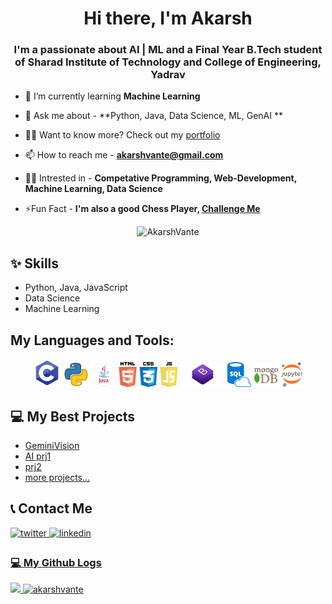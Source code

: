 <h1 align="center">Hi there, I'm Akarsh </h1>
<h3 align="center">I'm a passionate about AI | ML and a  Final Year B.Tech student of Sharad Institute of Technology and College of Engineering, Yadrav</h2>

- 🌱 I’m currently learning **Machine Learning**
  
- 💬 Ask me about - **Python, Java, Data Science, ML, GenAI **
  
- 👨‍💻 Want to know more? Check out my [portfolio](https://akarshvante.netlify.app/)
  
- 📫 How to reach me - **akarshvante@gmail.com**
  
- 👨‍💻 Intrested in - **Competative Programming, Web-Development, Machine Learning, Data Science**

- ⚡Fun Fact - **I'm also a good Chess Player, [Challenge Me](https://www.chess.com/member/akarshvante)**

<p align="center"> <img src="https://komarev.com/ghpvc/?username=your-github-AkarshVante&color=brightgreen&style=plastic" alt="AkarshVante" /> </p>


## ✨ Skills

- Python, Java, JavaScript
- Data Science
- Machine Learning

## My Languages and Tools:

<p align="center">
  <img src="icons/c.png" alt="C" title="C" height="45"/>
<!--   <img src="icons/c%2B%2B.png" alt="cplusplus" title="C++" height="40"/> -->
  <img src="icons/python.png" alt="python" title="Python" height="40"/>
  <img src="icons/java.png" alt="java" title="Java" height="40"/>
  <img src="icons/html.png" alt="html5" title="HTML5" height="40"/>
  <img src="icons/css.png" alt="css3" title="CSS3" height="40"/>
  <img src="icons/javascript.png" alt="javascript" title="Javascript" height="40"/>
<!--   <img src="icons/react.png" alt="react" title="React" height="40"/>
  <img src="icons/redux.png" alt="redux" title="Redux" height="40"/>
  <img src="icons/nodejs.png" alt="nodejs" title="NodeJS" height="40"/> -->
  <img src="icons/bootstrap.png" alt="bootstrap" title="Bootstrap 4" height="40"/>
<!--   <img src="icons/materialui.png" alt="materialui" title="MaterialUI" height="40"/> -->
  <img src="icons/sql.png" alt="sqlite" title="SQLite3" height="40"/>
  <img src="icons/mongodb.png" alt="mongodb" title="MongoDB" height="40"/>
  <img src="icons/jupyter.png" alt="jupyter" title="Jupyter" height="40"/>
  </p>

## 💻 My Best Projects

- [GeminiVision](https://github.com/AkarshVante/geminivision)
- [AI prj1](https://github.com/AkarshVante/)
- [prj2](https://github.com/AkarshVante/)
- [more projects...](https://github.com/AkarshVante?tab=repositories)

## 📞 Contact Me


<p>
<a href="mailto:akarshvante@gmail.com" target="_blank">
<img src=https://img.shields.io/badge/Gmail-D14836?style=for-the-badge&logo=gmail&logoColor=white alt=twitter style="margin-bottom: 5px;" />
</a>
<a href="https://www.linkedin.com/in/akarshvante/" target="_blank">
<img src=https://img.shields.io/badge/linkedin-%231E77B5.svg?&style=for-the-badge&logo=linkedin&logoColor=white alt=linkedin style="margin-bottom: 5px;" />
<!-- </a>
 <a href="https://twitter.com/akarshvante" target="_blank">
<img src=https://img.shields.io/badge/twitter-%2300acee.svg?&style=for-the-badge&logo=twitter&logoColor=white alt=twitter style="margin-bottom: 5px;" />
</a> -->
</p>

### 💻 My Github Logs

<p>
  <img height="160em" src="https://github-readme-stats.vercel.app/api?username=akarshvante&theme=radical&show_icons=true&count_private=true&include_all_commits=true" />
  <img height="160em" float="right" src="https://github-readme-streak-stats.herokuapp.com?user=akarshvante&theme=radical" alt="akarshvante" />
</p>

